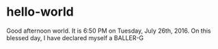 # hello-world

Good afternoon world. It is 6:50 PM on Tuesday, July 26th, 2016. On this blessed day, I have declared myself a BALLER-G
